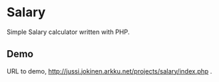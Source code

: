 # Salary
 Simple Salary calculator written with PHP.
 
 ## Demo
 
 URL to demo, http://jussi.jokinen.arkku.net/projects/salary/index.php .
